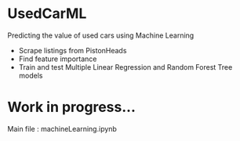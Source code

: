 # UsedCarML
Predicting the value of used cars using Machine Learning 

- Scrape listings from PistonHeads
- Find feature importance
- Train and test Multiple Linear Regression and Random Forest Tree models

# Work in progress...

Main file : machineLearning.ipynb
